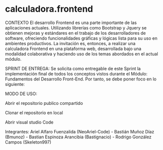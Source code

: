 # calculadora.frontend

CONTEXTO
El desarrollo Frontend es una parte importante de las aplicaciones actuales. Utilizando librerías como
Bootstrap y Jquery se obtienen mejoras y estándares en el trabajo de los desarrolladores de software,
ofreciendo funcionalidades gráficas y lógicas lista para su uso en ambientes productivos.
La invitación es, entonces, a realizar una calculadora Frontend en una plataforma web, desarrollada
bajo una modalidad colaborativa y haciendo uso de los temas abordados en el actual módulo.

SPRINT DE ENTREGA:
Se solicita como entregable de este Sprint la implementación final de todos los conceptos vistos
durante el Módulo: Fundamentos del Desarrollo Front-End. Por tanto, se debe poner foco en lo
siguiente:

MODO DE USO:

Abrir el repositorio publico compartido

Clonar el repositorio en local

Abrir visual studio Code

Integrantes: Ariel Alfaro Fuenzalida (NeoAriel-Code) - Bastián Muñoz Díaz (Bmunoz) - Bastian Espinoza Arancibia (Bastignacio) - Rodrigo González Campos (Skeleton997)
